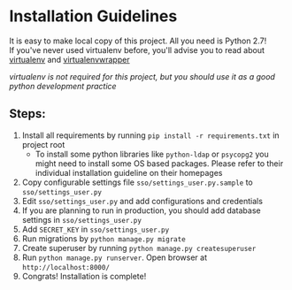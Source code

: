 Installation Guidelines
=======================

It is easy to make local copy of this project. All you need is Python 2.7!  
If you've never used virtualenv before, you'll advise you to read about 
[virtualenv](https://virtualenv.pypa.io/en/latest/) and 
[virtualenvwrapper](https://virtualenvwrapper.readthedocs.org/en/latest/)

*virtualenv is not required for this project, but you should use it as a good python development practice*

Steps:
------
1. Install all requirements by running `pip install -r requirements.txt` in project root
    - To install some python libraries like `python-ldap` or `psycopg2` you might need to install some OS based 
    packages. Please refer to their individual installation guideline on their homepages
2. Copy configurable settings file `sso/settings_user.py.sample` to `sso/settings_user.py`
3. Edit `sso/settings_user.py` and add configurations and credentials
4. If you are planning to run in production, you should add database settings in `sso/settings_user.py`
5. Add `SECRET_KEY` in `sso/settings_user.py`   
6. Run migrations by `python manage.py migrate`
7. Create superuser by running `python manage.py createsuperuser`
8. Run `python manage.py runserver`. Open browser at `http://localhost:8000/`
9. Congrats! Installation is complete!